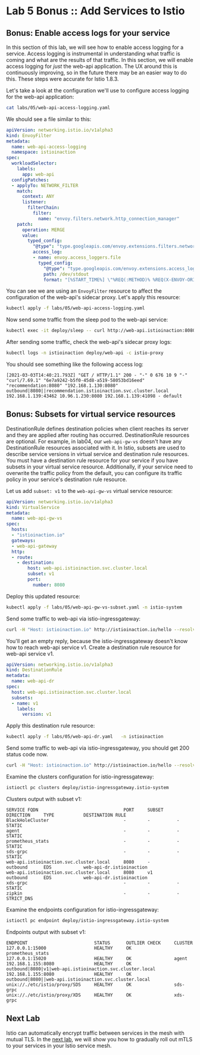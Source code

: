 # Lab 5 Bonus :: Add Services to Istio

## Bonus: Enable access logs for your service

In this section of this lab, we will see how to enable access logging for a service. Access logging is instrumental in understanding what traffic is coming and what are the results of that traffic. In this section, we will enable access logging for *just* the web-api application. The UX around this is continuously improving, so in the future there may be an easier way to do this. These steps were accurate for Istio 1.8.3. 

Let's take a look at the configuration we'll use to configure access logging for the web-api application:

```bash
cat labs/05/web-api-access-logging.yaml
```

We should see a file similar to this:

```yaml
apiVersion: networking.istio.io/v1alpha3
kind: EnvoyFilter
metadata:
  name: web-api-access-logging
  namespace: istioinaction
spec:
  workloadSelector:
    labels:
      app: web-api
  configPatches:
  - applyTo: NETWORK_FILTER
    match:
      context: ANY
      listener:
        filterChain:
          filter:
            name: "envoy.filters.network.http_connection_manager"
    patch:
      operation: MERGE
      value:
        typed_config:
          "@type": "type.googleapis.com/envoy.extensions.filters.network.http_connection_manager.v3.HttpConnectionManager"
          access_log:
          - name: envoy.access_loggers.file
            typed_config:
              "@type": "type.googleapis.com/envoy.extensions.access_loggers.file.v3.FileAccessLog"
              path: /dev/stdout
              format: "[%START_TIME%] \"%REQ(:METHOD)% %REQ(X-ENVOY-ORIGINAL-PATH?:PATH)% %PROTOCOL%\" %RESPONSE_CODE% %RESPONSE_FLAGS% \"%UPSTREAM_TRANSPORT_FAILURE_REASON%\" %BYTES_RECEIVED% %BYTES_SENT% %DURATION% %RESP(X-ENVOY-UPSTREAM-SERVICE-TIME)% \"%REQ(X-FORWARDED-FOR)%\" \"%REQ(USER-AGENT)%\" \"%REQ(X-REQUEST-ID)%\" \"%REQ(:AUTHORITY)%\" \"%UPSTREAM_HOST%\" %UPSTREAM_CLUSTER% %UPSTREAM_LOCAL_ADDRESS% %DOWNSTREAM_LOCAL_ADDRESS% %DOWNSTREAM_REMOTE_ADDRESS% %REQUESTED_SERVER_NAME% %ROUTE_NAME%\n"
```

You can see we are using an `EnvoyFilter` resource to affect the configuration of the web-api's sidecar proxy. Let's apply this resource:

```bash
kubectl apply -f labs/05/web-api-access-logging.yaml
```

Now send some traffic from the sleep pod to the web-api service:

```bash
kubectl exec -it deploy/sleep -- curl http://web-api.istioinaction:8080/
```

After sending some traffic, check the web-api's sidecar proxy logs:

```bash
kubectl logs -n istioinaction deploy/web-api -c istio-proxy
```

You should see something like the following access log:

```
[2021-03-03T14:40:21.793Z] "GET / HTTP/1.1" 200 - "-" 0 676 10 9 "-" "curl/7.69.1" "6e7a9242-b5f0-45d8-a519-58053bd16eed" "recommendation:8080" "192.168.1.130:8080" outbound|8080||recommendation.istioinaction.svc.cluster.local 192.168.1.139:43462 10.96.1.230:8080 192.168.1.139:41098 - default
```

##  Bonus: Subsets for virtual service resources

DestinationRule defines destination policies when client reaches its server and they are applied after routing has occurred.  DestinationRule resources are optional. For example, in lab04, our `web-api-gw-vs` doesn't have any DestinationRule resources associated with it.  In Istio, subsets are used to describe service versions in virtual service and destination rule resources. You must have a destination rule resource for your service if you have subsets in your virtual service resource. Additionally, if your service need to overwrite the traffic policy from the default, you can configure its traffic policy in your service's destination rule resource.

Let us add `subset: v1` to the `web-api-gw-vs` virtual service resource:

```yaml
apiVersion: networking.istio.io/v1alpha3
kind: VirtualService
metadata:
  name: web-api-gw-vs
spec:
  hosts:
  - "istioinaction.io"
  gateways:
  - web-api-gateway
  http:
  - route:
    - destination:
        host: web-api.istioinaction.svc.cluster.local
        subset: v1
        port:
          number: 8080
```

Deploy this updated resource:

```bash
kubectl apply -f labs/05/web-api-gw-vs-subset.yaml -n istio-system
```

Send some traffic to web-api via istio-ingressgateway:

```bash
curl -H "Host: istioinaction.io" http://istioinaction.io/hello --resolve istioinaction.io:80:$GATEWAY_IP 
```

You'll get an empty reply, because the istio-ingressgateway doesn't know how to reach web-api service v1.  Create a destination rule resource for web-api service v1.

```yaml
apiVersion: networking.istio.io/v1alpha3
kind: DestinationRule
metadata:
  name: web-api-dr
spec:
  host: web-api.istioinaction.svc.cluster.local
  subsets:
  - name: v1
    labels:
      version: v1
```

Apply this destination rule resource:

```bash
kubectl apply -f labs/05/web-api-dr.yaml   -n istioinaction
```

Send some traffic to web-api via istio-ingressgateway, you should get 200 status code now.

```bash
curl -H "Host: istioinaction.io" http://istioinaction.io/hello --resolve istioinaction.io:80:$GATEWAY_IP 
```

Examine the clusters configuration for istio-ingressgateway:

```bash
istioctl pc clusters deploy/istio-ingressgateway.istio-system
```

Clusters output with subset v1:

```
SERVICE FQDN                                PORT     SUBSET     DIRECTION     TYPE           DESTINATION RULE
BlackHoleCluster                            -        -          -             STATIC         
agent                                       -        -          -             STATIC         
prometheus_stats                            -        -          -             STATIC         
sds-grpc                                    -        -          -             STATIC         
web-api.istioinaction.svc.cluster.local     8080     -          outbound      EDS            web-api-dr.istioinaction
web-api.istioinaction.svc.cluster.local     8080     v1         outbound      EDS            web-api-dr.istioinaction
xds-grpc                                    -        -          -             STATIC         
zipkin                                      -        -          -             STRICT_DNS    
```

Examine the endpoints configuration for istio-ingressgateway:

```bash
istioctl pc endpoint deploy/istio-ingressgateway.istio-system 
```

Endpoints output with subset v1:

```
ENDPOINT                         STATUS      OUTLIER CHECK     CLUSTER
127.0.0.1:15000                  HEALTHY     OK                prometheus_stats
127.0.0.1:15020                  HEALTHY     OK                agent
192.168.1.155:8080               HEALTHY     OK                outbound|8080|v1|web-api.istioinaction.svc.cluster.local
192.168.1.155:8080               HEALTHY     OK                outbound|8080||web-api.istioinaction.svc.cluster.local
unix://./etc/istio/proxy/SDS     HEALTHY     OK                sds-grpc
unix://./etc/istio/proxy/XDS     HEALTHY     OK                xds-grpc
```


## Next Lab

Istio can automatically encrypt traffic between services in the mesh with mutual TLS. In the [next lab](06-mtls-rollout.md), we will show you how to gradually roll out mTLS to your services in your Istio service mesh.
